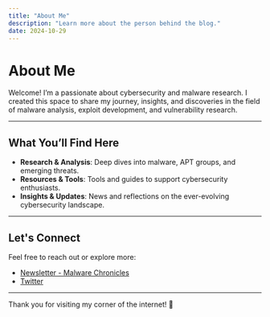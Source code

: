 ```yaml
---
title: "About Me"
description: "Learn more about the person behind the blog."
date: 2024-10-29
---
```


# About Me

Welcome! I’m a passionate about cybersecurity and malware research. I created this space to share my journey, insights, and discoveries in the field of malware analysis, exploit development, and vulnerability research.

---

## What You’ll Find Here

- **Research & Analysis**: Deep dives into malware, APT groups, and emerging threats.
- **Resources & Tools**: Tools and guides to support cybersecurity enthusiasts.
- **Insights & Updates**: News and reflections on the ever-evolving cybersecurity landscape.

---

## Let's Connect

Feel free to reach out or explore more:

- [Newsletter - Malware Chronicles](https://malware-chronicles.beehiiv.com/)
- [Twitter](https://x.com/8erg_)

---

Thank you for visiting my corner of the internet! 🚀


